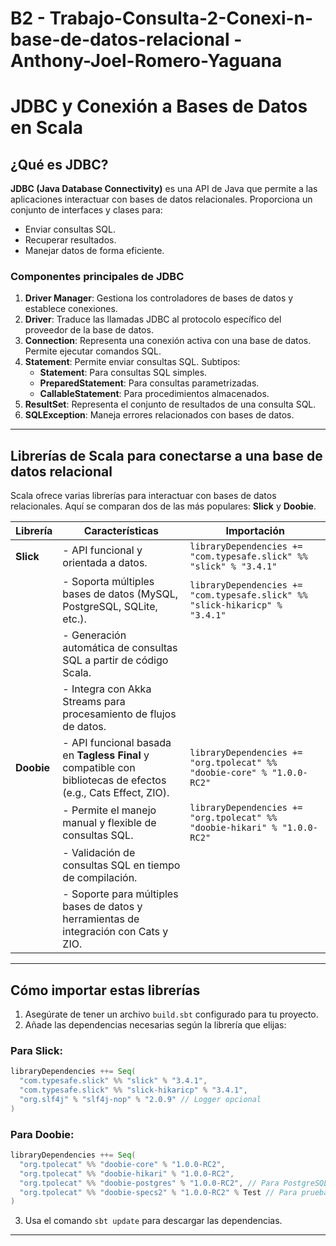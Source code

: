 # B2 - Trabajo-Consulta-2-Conexi-n-base-de-datos-relacional - Anthony-Joel-Romero-Yaguana
# JDBC y Conexión a Bases de Datos en Scala

## **¿Qué es JDBC?**

**JDBC (Java Database Connectivity)** es una API de Java que permite a las aplicaciones interactuar con bases de datos relacionales. Proporciona un conjunto de interfaces y clases para:

- Enviar consultas SQL.
- Recuperar resultados.
- Manejar datos de forma eficiente.

### **Componentes principales de JDBC**

1. **Driver Manager**: Gestiona los controladores de bases de datos y establece conexiones.
2. **Driver**: Traduce las llamadas JDBC al protocolo específico del proveedor de la base de datos.
3. **Connection**: Representa una conexión activa con una base de datos. Permite ejecutar comandos SQL.
4. **Statement**: Permite enviar consultas SQL. Subtipos:
   - **Statement**: Para consultas SQL simples.
   - **PreparedStatement**: Para consultas parametrizadas.
   - **CallableStatement**: Para procedimientos almacenados.
5. **ResultSet**: Representa el conjunto de resultados de una consulta SQL.
6. **SQLException**: Maneja errores relacionados con bases de datos.

---

## **Librerías de Scala para conectarse a una base de datos relacional**

Scala ofrece varias librerías para interactuar con bases de datos relacionales. Aquí se comparan dos de las más populares: **Slick** y **Doobie**.

| **Librería** | **Características**                                                                                                          | **Importación**                                                                                   |
|--------------|------------------------------------------------------------------------------------------------------------------------------|---------------------------------------------------------------------------------------------------|
| **Slick**    | - API funcional y orientada a datos.                                                                                         | `libraryDependencies += "com.typesafe.slick" %% "slick" % "3.4.1"`                                |
|              | - Soporta múltiples bases de datos (MySQL, PostgreSQL, SQLite, etc.).                                                        | `libraryDependencies += "com.typesafe.slick" %% "slick-hikaricp" % "3.4.1"`                      |
|              | - Generación automática de consultas SQL a partir de código Scala.                                                           |                                                                                                   |
|              | - Integra con Akka Streams para procesamiento de flujos de datos.                                                            |                                                                                                   |
| **Doobie**   | - API funcional basada en **Tagless Final** y compatible con bibliotecas de efectos (e.g., Cats Effect, ZIO).                | `libraryDependencies += "org.tpolecat" %% "doobie-core" % "1.0.0-RC2"`                            |
|              | - Permite el manejo manual y flexible de consultas SQL.                                                                      | `libraryDependencies += "org.tpolecat" %% "doobie-hikari" % "1.0.0-RC2"`                          |
|              | - Validación de consultas SQL en tiempo de compilación.                                                                      |                                                                                                   |
|              | - Soporte para múltiples bases de datos y herramientas de integración con Cats y ZIO.                                        |                                                                                                   |

---

## **Cómo importar estas librerías**

1. Asegúrate de tener un archivo `build.sbt` configurado para tu proyecto.
2. Añade las dependencias necesarias según la librería que elijas:

### **Para Slick:**
```scala
libraryDependencies ++= Seq(
  "com.typesafe.slick" %% "slick" % "3.4.1",
  "com.typesafe.slick" %% "slick-hikaricp" % "3.4.1",
  "org.slf4j" % "slf4j-nop" % "2.0.9" // Logger opcional
)
```

### **Para Doobie:**
```scala
libraryDependencies ++= Seq(
  "org.tpolecat" %% "doobie-core" % "1.0.0-RC2",
  "org.tpolecat" %% "doobie-hikari" % "1.0.0-RC2",
  "org.tpolecat" %% "doobie-postgres" % "1.0.0-RC2", // Para PostgreSQL (opcional)
  "org.tpolecat" %% "doobie-specs2" % "1.0.0-RC2" % Test // Para pruebas
)
```

3. Usa el comando `sbt update` para descargar las dependencias.

---
